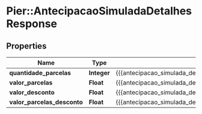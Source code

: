 # Pier::AntecipacaoSimuladaDetalhesResponse

## Properties
Name | Type | Description | Notes
------------ | ------------- | ------------- | -------------
**quantidade_parcelas** | **Integer** | {{{antecipacao_simulada_detalhes_response_quantidade_parcelas_value}}} | [optional] 
**valor_parcelas** | **Float** | {{{antecipacao_simulada_detalhes_response_valor_parcelas_value}}} | [optional] 
**valor_desconto** | **Float** | {{{antecipacao_simulada_detalhes_response_valor_desconto_value}}} | [optional] 
**valor_parcelas_desconto** | **Float** | {{{antecipacao_simulada_detalhes_response_valor_parcelas_desconto_value}}} | [optional] 


